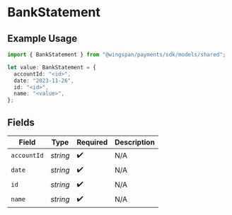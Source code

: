 # BankStatement

## Example Usage

```typescript
import { BankStatement } from "@wingspan/payments/sdk/models/shared";

let value: BankStatement = {
  accountId: "<id>",
  date: "2023-11-26",
  id: "<id>",
  name: "<value>",
};
```

## Fields

| Field              | Type               | Required           | Description        |
| ------------------ | ------------------ | ------------------ | ------------------ |
| `accountId`        | *string*           | :heavy_check_mark: | N/A                |
| `date`             | *string*           | :heavy_check_mark: | N/A                |
| `id`               | *string*           | :heavy_check_mark: | N/A                |
| `name`             | *string*           | :heavy_check_mark: | N/A                |